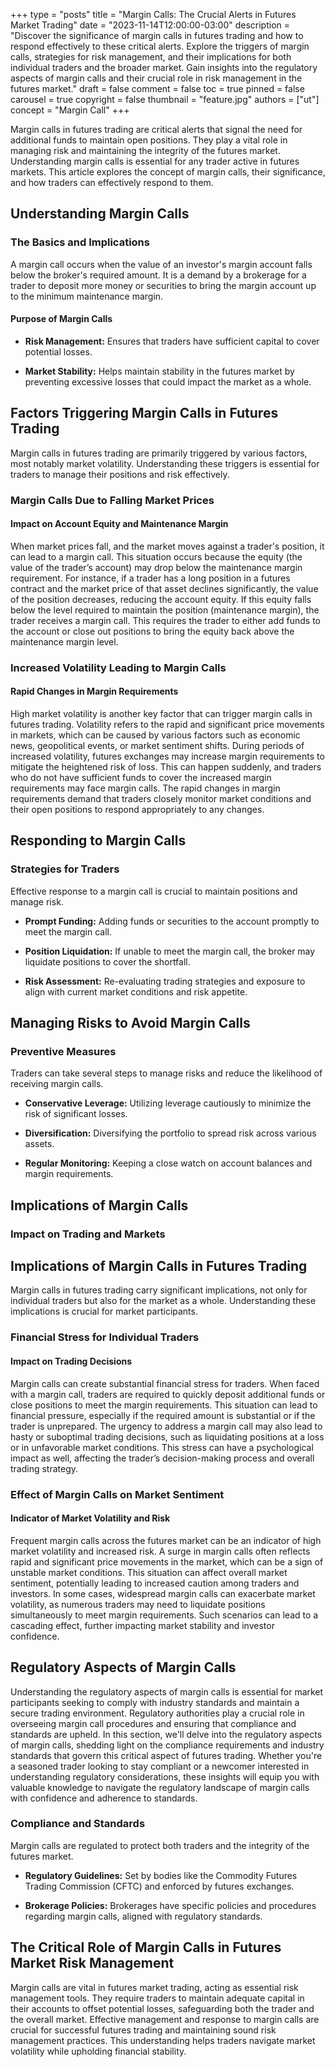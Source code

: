 +++
type = "posts"
title = "Margin Calls: The Crucial Alerts in Futures Market Trading"
date = "2023-11-14T12:00:00-03:00"
description = "Discover the significance of margin calls in futures trading and how to respond effectively to these critical alerts. Explore the triggers of margin calls, strategies for risk management, and their implications for both individual traders and the broader market. Gain insights into the regulatory aspects of margin calls and their crucial role in risk management in the futures market." 
draft = false
comment = false
toc = true
pinned = false
carousel = true
copyright = false
thumbnail = "feature.jpg"
authors = ["ut"]
concept = "Margin Call"
+++

Margin calls in futures trading are critical alerts that signal the need
for additional funds to maintain open positions. They play a vital role
in managing risk and maintaining the integrity of the futures market.
Understanding margin calls is essential for any trader active in futures
markets. This article explores the concept of margin calls, their
significance, and how traders can effectively respond to them.

## Understanding Margin Calls

### The Basics and Implications

A margin call occurs when the value of an investor's margin account
falls below the broker's required amount. It is a demand by a brokerage
for a trader to deposit more money or securities to bring the margin
account up to the minimum maintenance margin.

#### Purpose of Margin Calls

-   **Risk Management:** Ensures that traders have sufficient capital to
    cover potential losses.

-   **Market Stability:** Helps maintain stability in the futures market
    by preventing excessive losses that could impact the market as a
    whole.

## Factors Triggering Margin Calls in Futures Trading

Margin calls in futures trading are primarily triggered by various
factors, most notably market volatility. Understanding these triggers is
essential for traders to manage their positions and risk effectively.

### Margin Calls Due to Falling Market Prices

#### Impact on Account Equity and Maintenance Margin

When market prices fall, and the market moves against a trader's
position, it can lead to a margin call. This situation occurs because
the equity (the value of the trader’s account) may drop below the
maintenance margin requirement. For instance, if a trader has a long
position in a futures contract and the market price of that asset
declines significantly, the value of the position decreases, reducing
the account equity. If this equity falls below the level required to
maintain the position (maintenance margin), the trader receives a margin
call. This requires the trader to either add funds to the account or
close out positions to bring the equity back above the maintenance
margin level.

### Increased Volatility Leading to Margin Calls

#### Rapid Changes in Margin Requirements

High market volatility is another key factor that can trigger margin
calls in futures trading. Volatility refers to the rapid and significant
price movements in markets, which can be caused by various factors such
as economic news, geopolitical events, or market sentiment shifts.
During periods of increased volatility, futures exchanges may increase
margin requirements to mitigate the heightened risk of loss. This can
happen suddenly, and traders who do not have sufficient funds to cover
the increased margin requirements may face margin calls. The rapid
changes in margin requirements demand that traders closely monitor
market conditions and their open positions to respond appropriately to
any changes.

## Responding to Margin Calls

### Strategies for Traders

Effective response to a margin call is crucial to maintain positions and
manage risk.

-   **Prompt Funding:** Adding funds or securities to the account
    promptly to meet the margin call.

-   **Position Liquidation:** If unable to meet the margin call, the
    broker may liquidate positions to cover the shortfall.

-   **Risk Assessment:** Re-evaluating trading strategies and exposure
    to align with current market conditions and risk appetite.

## Managing Risks to Avoid Margin Calls

### Preventive Measures

Traders can take several steps to manage risks and reduce the likelihood
of receiving margin calls.

-   **Conservative Leverage:** Utilizing leverage cautiously to minimize
    the risk of significant losses.

-   **Diversification:** Diversifying the portfolio to spread risk
    across various assets.

-   **Regular Monitoring:** Keeping a close watch on account balances
    and margin requirements.

## Implications of Margin Calls

### Impact on Trading and Markets

## Implications of Margin Calls in Futures Trading

Margin calls in futures trading carry significant implications, not only
for individual traders but also for the market as a whole. Understanding
these implications is crucial for market participants.

### Financial Stress for Individual Traders

#### Impact on Trading Decisions

Margin calls can create substantial financial stress for traders. When
faced with a margin call, traders are required to quickly deposit
additional funds or close positions to meet the margin requirements.
This situation can lead to financial pressure, especially if the
required amount is substantial or if the trader is unprepared. The
urgency to address a margin call may also lead to hasty or suboptimal
trading decisions, such as liquidating positions at a loss or in
unfavorable market conditions. This stress can have a psychological
impact as well, affecting the trader’s decision-making process and
overall trading strategy.

### Effect of Margin Calls on Market Sentiment

#### Indicator of Market Volatility and Risk

Frequent margin calls across the futures market can be an indicator of
high market volatility and increased risk. A surge in margin calls often
reflects rapid and significant price movements in the market, which can
be a sign of unstable market conditions. This situation can affect
overall market sentiment, potentially leading to increased caution among
traders and investors. In some cases, widespread margin calls can
exacerbate market volatility, as numerous traders may need to liquidate
positions simultaneously to meet margin requirements. Such scenarios can
lead to a cascading effect, further impacting market stability and
investor confidence.

## Regulatory Aspects of Margin Calls

Understanding the regulatory aspects of margin calls is essential for
market participants seeking to comply with industry standards and
maintain a secure trading environment. Regulatory authorities play a
crucial role in overseeing margin call procedures and ensuring that
compliance and standards are upheld. In this section, we'll delve into
the regulatory aspects of margin calls, shedding light on the compliance
requirements and industry standards that govern this critical aspect of
futures trading. Whether you're a seasoned trader looking to stay
compliant or a newcomer interested in understanding regulatory
considerations, these insights will equip you with valuable knowledge to
navigate the regulatory landscape of margin calls with confidence and
adherence to standards.

### Compliance and Standards

Margin calls are regulated to protect both traders and the integrity of
the futures market.

-   **Regulatory Guidelines:** Set by bodies like the Commodity Futures
    Trading Commission (CFTC) and enforced by futures exchanges.

-   **Brokerage Policies:** Brokerages have specific policies and
    procedures regarding margin calls, aligned with regulatory
    standards.

## The Critical Role of Margin Calls in Futures Market Risk Management

Margin calls are vital in futures market trading, acting as essential
risk management tools. They require traders to maintain adequate capital
in their accounts to offset potential losses, safeguarding both the
trader and the overall market. Effective management and response to
margin calls are crucial for successful futures trading and maintaining
sound risk management practices. This understanding helps traders
navigate market volatility while upholding financial stability.

